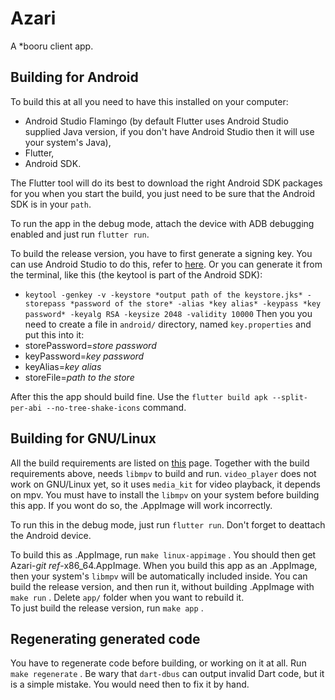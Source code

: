 # Azari

A *booru client app.

## Building for Android

To build this at all you need to have this installed on your computer:
- Android Studio Flamingo (by default Flutter uses Android Studio supplied Java version, if you don't have Android Studio then it will use your system's Java),
- Flutter,
- Android SDK.

The Flutter tool will do its best to download the right Android SDK packages for you when you start the build, you just need to be sure that the Android SDK is in your `path`.

To run the app in the debug mode, attach the device with ADB debugging enabled and just run `flutter run`.

To build the release version, you have to first generate a signing key.
You can use Android Studio to do this, refer to [here](https://developer.android.com/studio/publish/app-signing#generate-key).
Or you can generate it from the terminal, like this (the keytool is part of the Android SDK):
- `keytool -genkey -v -keystore *output path of the keystore.jks* -storepass *password of the store* -alias *key alias* -keypass *key password* -keyalg RSA -keysize 2048 -validity 10000`
Then you you need to create a file in `android/` directory, named `key.properties` and put this into it:
- storePassword=*store password*
- keyPassword=*key password*
- keyAlias=*key alias*
- storeFile=*path to the store*

After this the app should build fine. Use the `flutter build apk --split-per-abi --no-tree-shake-icons` command.

## Building for GNU/Linux

All the build requirements are listed on [this](https://docs.flutter.dev/get-started/install/linux) page. 
Together with the build requirements above, needs `libmpv` to build and run. `video_player` does not work on GNU/Linux yet, so it uses `media_kit` for video playback, it depends on mpv.
You must have to install the `libmpv` on your system before building this app. If you wont do so, the .AppImage will work incorrectly. 

To run this in the debug mode, just run `flutter run`. Don't forget to deattach the Android device.

To build this as .AppImage, run `make linux-appimage` . You should then get Azari-*git ref*-x86_64.AppImage.
When you build this app as an .AppImage, then your system's `libmpv` will be automatically included inside. 
You can build the release version, and then run it, without building .AppImage with `make run` . Delete `app/` folder when you want to rebuild it.  
To just build the release version, run `make app` .

## Regenerating generated code

You have to regenerate code before building, or working on it at all. Run `make regenerate` . Be wary that `dart-dbus` can output invalid Dart code, but it is a simple mistake. You would need then to fix it by hand.
